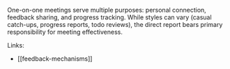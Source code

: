 One-on-one meetings serve multiple purposes: personal connection, feedback sharing, and progress tracking. While styles can vary (casual catch-ups, progress reports, todo reviews), the direct report bears primary responsibility for meeting effectiveness.

Links:

- [[feedback-mechanisms]]
